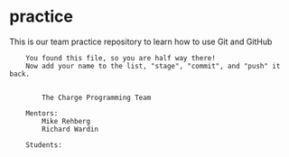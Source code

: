practice
========

This is our team practice repository to learn how to use Git and GitHub


		You found this file, so you are half way there!
		Now add your name to the list, "stage", "commit", and "push" it back.


			The Charge Programming Team

		Mentors:
			Mike Rehberg
			Richard Wardin

		Students:


